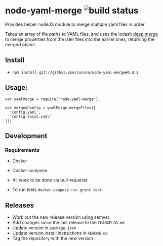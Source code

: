 # node-yaml-merge ![build status](https://travis-ci.org/incuna/node-yaml-merge.svg)
Provides helper nodeJS module to merge multiple yaml files in order.

Takes an array of file paths to YAML files, and uses the lodash [deep merge](https://lodash.com/docs#merge) to merge properties from the later files into the earlier ones, returning the merged object.

## Install
* `npm install git://github.com/incuna/node-yaml-merge#0.0.2`

## Usage:
```
var yamlMerge = require('node-yaml-merge');

var mergedConfig = yamlMerge.mergeFiles([
  'config.yaml',
  'config-local.yaml'
]);
```

## Development
### Requirements
* Docker
* Docker compose


* All work to be done via pull-requests
* To run tests `docker-compose run grunt test`

## Releases
* Work out the new release version using semver
* Add changes since the last release to the `CHANGELOG.md`
* Update version in `package.json`
* Update version install instructions in `README.md`
* Tag the repository with the new version
